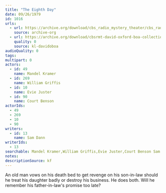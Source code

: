 ```yaml
---
title: "The Eighth Day"
date: 09/26/1979
id: 1016
urls: 
  - url: https://archive.org/download/cbs_radio_mystery_theater/cbs_radio_mystery_theater-1001-1050.zip/cbs_radio_mystery_theater-1001-1050%2Fcbsrmt_1016_the_eighth_day.mp3
    source: archive-org
  - url: https://archive.org/download/cbsrmt-david-oxford-boa-collection/CBSRMT-790926-1016-The-Eighth-Day-(128-48)_WHAM-JE-{BoA}.mp3
    quality: 0
    source: kl-davidoboa
audioQuality: 0
tags: 
multipart: 0
actors:  
  - id: 49
    name: Mandel Kramer  
  - id: 269
    name: William Griffis  
  - id: 10
    name: Evie Juster  
  - id: 90
    name: Court Benson
actorIds:  
  - 49  
  - 269  
  - 10  
  - 90
writers:  
  - id: 13
    name: Sam Dann
writerIds:  
  - 13
searchable: Mandel Kramer,William Griffis,Evie Juster,Court Benson Sam Dann
notes: 
descriptionSource: kf
---
```

An old man vows on his death bed to get revenge on his son-in-law should he treat his daughter badly or destroy his business. He does both. Will he remember his father-in-law's promise too late?